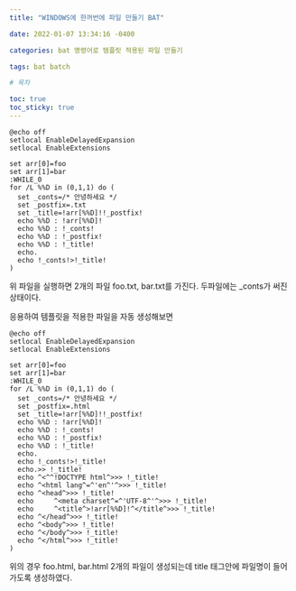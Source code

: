 ```yaml
---
title: "WINDOWS에 한꺼번에 파일 만들기 BAT"

date: 2022-01-07 13:34:16 -0400

categories: bat 명령어로 템플릿 적용된 파일 만들기

tags: bat batch

# 목차

toc: true  
toc_sticky: true
---
```


```shell
@echo off
setlocal EnableDelayedExpansion
setlocal EnableExtensions

set arr[0]=foo
set arr[1]=bar
:WHILE_0
for /L %%D in (0,1,1) do (
  set _conts=/* 안녕하세요 */
  set _postfix=.txt
  set _title=!arr[%%D]!!_postfix!
  echo %%D : !arr[%%D]!
  echo %%D : !_conts!
  echo %%D : !_postfix!
  echo %%D : !_title!
  echo.
  echo !_conts!>!_title!
)
```
위 파일을 실행하면 2개의 파일 foo.txt, bar.txt를 가진다.
두파일에는 _conts가 써진 상태이다.

응용하여 템플릿을 적용한 파일을 자동 생성해보면
```shell
@echo off
setlocal EnableDelayedExpansion
setlocal EnableExtensions

set arr[0]=foo
set arr[1]=bar
:WHILE_0
for /L %%D in (0,1,1) do (
  set _conts=/* 안녕하세요 */
  set _postfix=.html
  set _title=!arr[%%D]!!_postfix!
  echo %%D : !arr[%%D]!
  echo %%D : !_conts!
  echo %%D : !_postfix!
  echo %%D : !_title!
  echo.
  echo !_conts!>!_title!
  echo.>> !_title!
  echo ^<^^!DOCTYPE html^>>> !_title!
  echo ^<html lang^=^'en^'^>>> !_title!
  echo ^<head^>>> !_title!
  echo     ^<meta charset^=^'UTF-8^'^>>> !_title!
  echo     ^<title^>!arr[%%D]!^</title^>>> !_title!
  echo ^</head^>>> !_title!
  echo ^<body^>>> !_title!
  echo ^</body^>>> !_title!
  echo ^</html^>>> !_title!
)
```

위의 경우 foo.html, bar.html 2개의 파일이 생성되는데 title 태그안에 파일명이 들어가도록 생성하였다.
